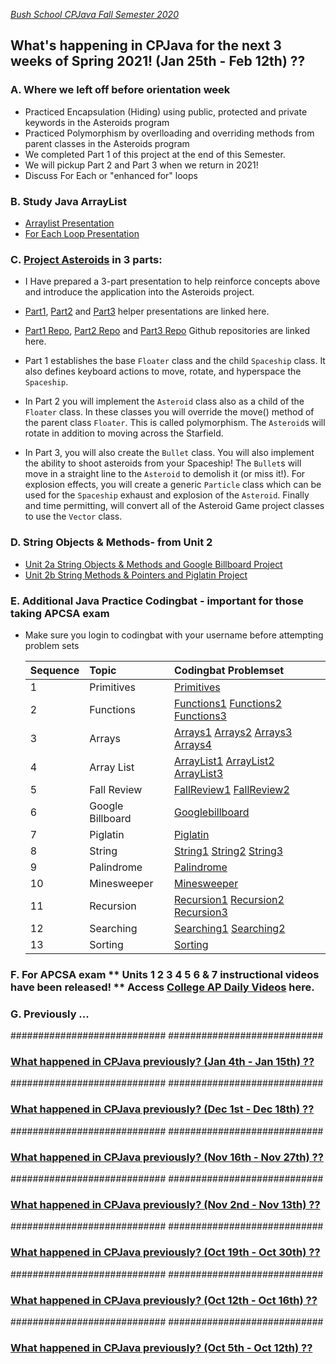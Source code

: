 [_Bush School CPJava Fall Semester 2020_](https://chandrunarayan.github.io/cpjava/)

## What's happening in CPJava for the next 3 weeks of Spring 2021! (Jan 25th - Feb 12th) ??

### A. Where we left off before orientation week
* Practiced Encapsulation (Hiding) using public, protected and private keywords in the Asteroids program
* Practiced Polymorphism by overlloading and overriding methods from parent classes in the Asteroids program
* We completed Part 1 of this project at the end of this Semester.
* We will pickup Part 2 and Part 3 when we return in 2021!  
* Discuss For Each or "enhanced for" loops

### B. Study Java ArrayList 
* [Arraylist Presentation](https://docs.google.com/presentation/d/1cnaJQR97NmguD3ZGeLL-Rum8TVj_qA0wHxEyVr37K9s/edit#slide=id.p1)
* [For Each Loop Presentation](https://docs.google.com/presentation/d/1NTMFNzH-FB3Pfsnozkuu4lYZre3WNNLI6eAyzpNOJg8/edit#slide=id.p1)

### C. [Project Asteroids](https://chandrunarayan.github.io/sketches/AsteroidsVariableDemo/) in 3 parts:

* I Have prepared a 3-part presentation to help reinforce concepts above and introduce the application into the Asteroids project.  
* [Part1](https://docs.google.com/presentation/d/1HfHQTei9qgkBEBhNqUKqmAc6g2V3x8FDprajTp5IZuE/edit?usp=sharing), [Part2](https://docs.google.com/presentation/d/1pPeUvTAbIjtZYvfQIv54BDuunra8H6imO654amT6NI4/edit?usp=sharing) and [Part3](https://docs.google.com/presentation/d/1eSpNZiI6WjTBA4Jn_s_0pSicocsRXhOUnGaTOms80CM/edit?usp=sharing) helper presentations are linked here.
* [Part1 Repo](https://github.com/chandrunarayan/AsteroidsGame), [Part2 Repo](https://github.com/chandrunarayan/AsteroidsPart2) and [Part3 Repo](https://github.com/chandrunarayan/AsteroidsPart3) Github repositories are linked here.
* Part 1 establishes the base `Floater` class and the child `Spaceship` class. It also defines keyboard actions to move, rotate, and hyperspace the `Spaceship`. 
* In Part 2 you will implement the `Asteroid` class also as a child of the `Floater` class. In these classes you will override the move() method of the parent class `Floater`. This is called polymorphism. The `Asteroid`s will rotate in addition to moving across the Starfield. 

* In Part 3, you will also create the `Bullet` class. You will also implement the ability to shoot asteroids from your Spaceship! The `Bullet`s will move in a straight line to the `Asteroid` to demolish it (or miss it!). For explosion effects, you will create a generic `Particle` class which can be used for the `Spaceship` exhaust and explosion of the `Asteroid`. Finally and time permitting, will convert all of the Asteroid Game project classes to use the `Vector` class.

### D. String Objects & Methods- from Unit 2
* [Unit 2a String Objects & Methods and Google Billboard Project](https://drive.google.com/open?id=1H9tzGeTWetjzUz1G450NGxbEO5xZl3BvacfkFWsvWRE&authuser=0)
* [Unit 2b String Methods & Pointers and Piglatin Project](https://drive.google.com/open?id=1XLlg2WK9z2RQoCVq5l0EaKquK1Mhw4WYbfshck_Rujw&authuser=0)

### E. Additional Java Practice Codingbat - important for those taking APCSA exam 
* Make sure you login to codingbat with your username before attempting problem sets

    | Sequence | Topic | Codingbat Problemset
    | :--- | :--- | :--- |
    | 1 | Primitives | [Primitives](https://codingbat.com/home/chandru.narayan@bush.edu/intbool1)
    | 2 | Functions | [Functions1](https://codingbat.com/home/chandru.narayan@bush.edu/functions1) [Functions2](https://codingbat.com/home/chandru.narayan@bush.edu/functions2) [Functions3](https://codingbat.com/home/chandru.narayan@bush.edu/functions3)
    | 3 | Arrays | [Arrays1](https://codingbat.com/home/chandru.narayan@bush.edu/arrays1) [Arrays2](https://codingbat.com/home/chandru.narayan@bush.edu/arrays2) [Arrays3](https://codingbat.com/home/chandru.narayan@bush.edu/arrays3) [Arrays4](https://codingbat.com/home/chandru.narayan@bush.edu/arrays4)
    | 4 | Array List | [ArrayList1](https://codingbat.com/home/chandru.narayan@bush.edu/arraylist1) [ArrayList2](https://codingbat.com/home/chandru.narayan@bush.edu/arraylist2) [ArrayList3](https://codingbat.com/home/chandru.narayan@bush.edu/arraylist3)
    | 5 | Fall Review | [FallReview1](https://codingbat.com/home/chandru.narayan@bush.edu/fallreview1) [FallReview2](https://codingbat.com/home/chandru.narayan@bush.edu/fallreview2)
    | 6 | Google Billboard | [Googlebillboard](https://codingbat.com/home/chandru.narayan@bush.edu/googlebillboard)
    | 7 | Piglatin | [Piglatin](https://codingbat.com/home/chandru.narayan@bush.edu/piglatin)
    | 8 | String | [String1](https://codingbat.com/home/chandru.narayan@bush.edu/string1) [String2](https://codingbat.com/home/chandru.narayan@bush.edu/string2) [String3](https://codingbat.com/home/chandru.narayan@bush.edu/string3)
    | 9 | Palindrome | [Palindrome](https://codingbat.com/home/chandru.narayan@bush.edu/palindrome)
    | 10 | Minesweeper | [Minesweeper](https://codingbat.com/home/chandru.narayan@bush.edu/minesweeper)
    | 11 | Recursion | [Recursion1](https://codingbat.com/home/chandru.narayan@bush.edu/recursion1) [Recursion2](https://codingbat.com/home/chandru.narayan@bush.edu/recursion2) [Recursion3](https://codingbat.com/home/chandru.narayan@bush.edu/recursion3)
    | 12 | Searching | [Searching1](https://codingbat.com/home/chandru.narayan@bush.edu/searching1) [Searching2](https://codingbat.com/home/chandru.narayan@bush.edu/searching2)
    | 13 | Sorting | [Sorting](https://codingbat.com/home/chandru.narayan@bush.edu/sorting)

### F. For APCSA exam ** Units 1 2 3 4 5 6 & 7 instructional videos have been released! ** Access [College AP Daily Videos](https://apcentral.collegeboard.org/courses/ap-computer-science-a/classroom-resources?course=ap-computer-science-a) here. 

### G. Previously ...
############################
############################

### [What happened in CPJava previously? (Jan 4th - Jan 15th) ??](weekofjan4)

############################
############################

### [What happened in CPJava previously? (Dec 1st - Dec 18th) ??](weekofdec1)

############################
############################

### [What happened in CPJava previously? (Nov 16th - Nov 27th) ??](weekofnov16)

############################
############################

### [What happened in CPJava previously? (Nov 2nd - Nov 13th) ??](weekofnov2)

############################
############################

### [What happened in CPJava previously? (Oct 19th - Oct 30th) ??](weekofoct19)

############################
############################

### [What happened in CPJava previously? (Oct 12th - Oct 16th) ??](weekofoct12)

############################
############################

### [What happened in CPJava previously? (Oct 5th - Oct 12th) ??](weekofoct5)

[wearehere]: wearehere.png "wearehere"
[timeremaining]: remaining.png "timeremaining"